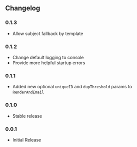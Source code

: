 ## Changelog ##

### 0.1.3 ###
* Allow subject fallback by template

### 0.1.2 ###
* Change default logging to console
* Provide more helpful startup errors

### 0.1.1 ###
* Added new optional `uniqueID` and `dupThreshold` params to `RenderAndEmail`

### 0.1.0 ###
* Stable release

### 0.0.1 ###
* Initial Release
